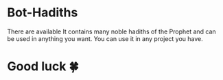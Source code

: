 # Bot-Hadiths
There are available It contains many noble hadiths of the Prophet and can be used in anything you want.
You can use it in any project you have.
# Good luck 🍀 
